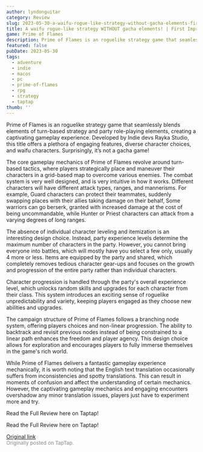 ```yaml
---
author: lyndonguitar
category: Review
slug: 2023-05-30-a-waifu-rogue-like-strategy-without-gacha-elements-first-impressions-prime-of-flames
title: A waifu rogue-like strategy WITHOUT gacha elements! | First Impressions - Prime of Flames
game: Prime of Flames
description: Prime of Flames is an roguelike strategy game that seamlessly blends elements of turn-based strategy and party role-playing elements, creating a captivating gameplay experience. Developed by Indie devs Rayka Studio, this title offers a plethora of engaging features, diverse character choices, and waifu characters. Surprisingly, it’s not a gacha game!
featured: false
pubDate: 2023-05-30
tags:
  - adventure
  - indie
  - macos
  - pc
  - prime-of-flames
  - rpg
  - strategy
  - taptap
thumb: ''
---
```


Prime of Flames is an roguelike strategy game that seamlessly blends elements of turn-based strategy and party role-playing elements, creating a captivating gameplay experience. Developed by Indie devs Rayka Studio, this title offers a plethora of engaging features, diverse character choices, and waifu characters. Surprisingly, it’s not a gacha game!

The core gameplay mechanics of Prime of Flames revolve around turn-based tactics, where players strategically place and maneuver their characters in a grid-based map to overcome various enemies. The combat system is very well designed, and is very intuitive in how it works. Different characters will have different attack types, ranges, and mannerisms. For example, Guard characters can protect their teammates, suddenly swapping places with their allies taking damage on their behalf, Some warriors can go berserk, granted with increased damage at the cost of being uncommandable, while Hunter or Priest characters can attack from a varying degrees of long ranges.

The absence of individual character leveling and itemization is an interesting design choice. Instead, party experience levels determine the maximum number of characters in the party. However, you cannot bring everyone into battles, which will mostly have you select a few only, usually 4 more or less. Items are equipped by the party and shared, which completely removes tedious character gear-ups and focuses on the growth and progression of the entire party rather than individual characters.

Character progression is handled through the party's overall experience level, which unlocks random skills and upgrades for each character from their class. This system introduces an exciting sense of roguelike unpredictability and variety, keeping players engaged as they choose new abilities and upgrades.

The campaign structure of Prime of Flames follows a branching node system, offering players choices and non-linear progression. The ability to backtrack and revisit previous nodes instead of being constrained to a linear path enhances the freedom and player agency. This design choice allows for exploration and encourages players to fully immerse themselves in the game's rich world.

While Prime of Flames delivers a fantastic gameplay experience mechanically, it is worth noting that the English text translation occasionally suffers from inconsistencies and spotty translations. This can result in moments of confusion and affect the understanding of certain mechanics. However, the captivating gameplay mechanics and engaging encounters overshadow any minor translation issues, players just have to experiment more and try.

Read the Full Review here on Taptap!

Read the Full Review here on Taptap!

[Original link](https://www.taptap.io/post/5718289)<br><span style="font-size: 0.95em; color: #888;">Originally posted on TapTap.</span>